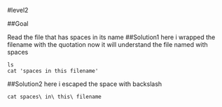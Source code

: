 #level2

##Goal

Read the file that has spaces in its name 
##Solution1
here i wrapped the filename with the quotation
now it will understand the file named with spaces
```
ls
cat 'spaces in this filename'
```
##Solution2
here i escaped the space with backslash
```
cat spaces\ in\ this\ filename
```
